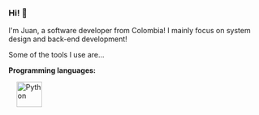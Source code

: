 ### Hi! 👋

I'm Juan, a software developer from Colombia! I mainly focus on system design and back-end development!

Some of the tools I use are...

**Programming languages:**

<div
    style="margin-left:16px"
>
    <a href="https://python.org">
        <img
            src="https://upload.wikimedia.org/wikipedia/commons/thumb/c/c3/Python-logo-notext.svg/1869px-Python-logo-notext.svg.png"
            width=50px
            alt="Python"
        >
    </a>
</div>
